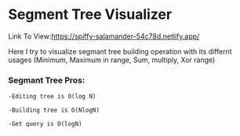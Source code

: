 # Segment Tree Visualizer

Link To View:https://spiffy-salamander-54c78d.netlify.app/

Here I try to visualize segmant tree building operation with its differnt usages (Minimum, Maximum in range, Sum, multiply, Xor range)

### Segmant Tree Pros:

    -Editing tree is O(log N)
  
    -Building tree is O(NlogN)
  
    -Get query is O(logN)
